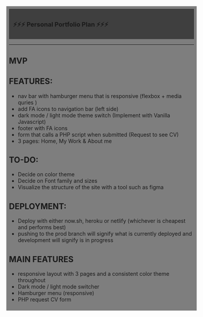 <div style="background:rgba(0,0,0,0.5);padding:0.5em;">
<div style="background:rgba(0,0,0,0.5);padding:0.5em;">
<h3> ⚡️⚡️⚡️ Personal Portfolio Plan ⚡️⚡️⚡️  </h3> 
</div> 

--- 
MVP 
--- 

## FEATURES: 
  * nav bar with hamburger menu that is responsive (flexbox + media quries ) 
  * add FA icons to navigation bar (left side)
  * dark mode / light mode theme switch (Implement with Vanilla Javascript)
  * footer with FA icons 
  * form that calls a PHP script when submitted (Request to see CV)
  * 3 pages: Home, My Work & About me





## TO-DO: 
  * Decide on color theme  
  * Decide on Font family and sizes 
  * Visualize the structure of the site with a tool such as figma 





## DEPLOYMENT: 
  * Deploy with either now.sh, heroku or netlify (whichever is cheapest and performs best) 
  * pushing to the prod branch will signify what is currently deployed and development will signify is in progress 


## MAIN FEATURES 
  * responsive layout with 3 pages and a consistent color theme throughout  
  * Dark mode / light mode switcher 
  * Hamburger menu (responsive) 
  * PHP request CV form 
